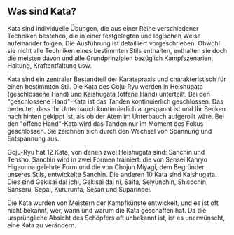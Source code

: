 ## Was sind Kata?

Kata sind individuelle Übungen, die aus einer Reihe verschiedener Techniken bestehen, die in einer festgelegten und logischen Weise aufeinander folgen. Die Ausführung ist detailliert vorgeschrieben. Obwohl sie nicht alle Techniken eines bestimmten Stils enthalten, enthalten sie doch die meisten davon und alle Grundprinzipien bezüglich Kampfszenarien, Haltung, Kraftentfaltung usw.

Kata sind ein zentraler Bestandteil der Karatepraxis und charakteristisch für einen bestimmten Stil. Die Kata des Goju-Ryu werden in Heishugata (geschlossene Hand) und Kaishugata (offene Hand) unterteilt. Bei den "geschlossene Hand"-Kata ist das Tanden kontinuierlich geschlossen. Das bedeutet, dass Ihr Unterbauch kontinuierlich angespannt ist und Ihr Becken nach hinten gekippt ist, als ob der Atem im Unterbauch aufgerollt wäre. Bei den "offene Hand"-Kata wird das Tanden nur im Moment des Fokus geschlossen. Sie zeichnen sich durch den Wechsel von Spannung und Entspannung aus.

Goju-Ryu hat 12 Kata, von denen zwei Heishugata sind: Sanchin und Tensho. Sanchin wird in zwei Formen trainiert: die von Sensei Kanryo Higaonna gelehrte Form und die von Chojun Miyagi, dem Begründer unseres Stils, entwickelte Sanchin. Die anderen 10 Kata sind Kaishugata. Dies sind Gekisai dai ichi, Gekisai dai ni, Saifa, Seiyunchin, Shisochin, Sanseru, Sepai, Kururunfa, Sesan und Suparinpei.

Die Kata wurden von Meistern der Kampfkünste entwickelt, und es ist oft nicht bekannt, wer, wann und warum die Kata geschaffen hat. Da die ursprüngliche Absicht des Schöpfers oft unbekannt ist, ist es unerwünscht, eine Kata zu verändern. 